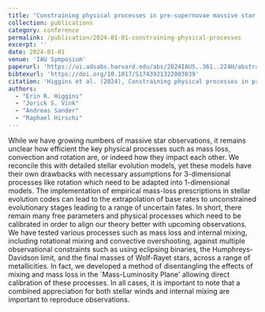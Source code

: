 ```yaml
---
title: "Constraining physical processes in pre-supernovae massive star evolution"
collection: publications
category: conference
permalink: /publication/2024-01-01-constraining-physical-processes
excerpt: ''
date: 2024-01-01
venue: 'IAU Symposium'
paperurl: 'https://ui.adsabs.harvard.edu/abs/2024IAUS..361..224H/abstract'
bibtexurl: 'https://doi.org/10.1017/S1743921322003039'
citation: 'Higgins et al. (2024), Constraining physical processes in pre-supernovae massive star evolution, IAU Symposium'
authors:
  - "Erin R. Higgins"
  - "Jorick S. Vink"
  - "Andreas Sander"
  - "Raphael Hirschi"
---
```

While we have growing numbers of massive star observations, it remains unclear how efficient the key physical processes such as mass loss, convection and rotation are, or indeed how they impact each other. We reconcile this with detailed stellar evolution models, yet these models have their own drawbacks with necessary assumptions for 3-dimensional processes like rotation which need to be adapted into 1-dimensional models. The implementation of empirical mass-loss prescriptions in stellar evolution codes can lead to the extrapolation of base rates to unconstrained evolutionary stages leading to a range of uncertain fates. In short, there remain many free parameters and physical processes which need to be calibrated in order to align our theory better with upcoming observations. We have tested various processes such as mass loss and internal mixing, including rotational mixing and convective overshooting, against multiple observational constraints such as using eclipsing binaries, the Humphreys-Davidson limit, and the final masses of Wolf-Rayet stars, across a range of metallicities. In fact, we developed a method of disentangling the effects of mixing and mass loss in the `Mass-Luminosity Plane' allowing direct calibration of these processes. In all cases, it is important to note that a combined appreciation for both stellar winds and internal mixing are important to reproduce observations.
